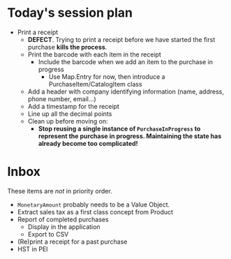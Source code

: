 # Today's session plan

- Print a receipt
  - **DEFECT**. Trying to print a receipt before we have started the first purchase **kills the process**.
  - Print the barcode with each item in the receipt
    - Include the barcode when we add an item to the purchase in progress
      - Use Map.Entry for now, then introduce a PurchaseItem/CatalogItem class
  - Add a header with company identifying information (name, address, phone number, email...)
  - Add a timestamp for the receipt
  - Line up all the decimal points
  - Clean up before moving on:
    - **Stop reusing a single instance of `PurchaseInProgress` to represent the purchase in progress. Maintaining the state has already become too complicated!**

# Inbox

These items are _not_ in priority order.

- `MonetaryAmount` probably needs to be a Value Object.
- Extract sales tax as a first class concept from Product
- Report of completed purchases
  - Display in the application
  - Export to CSV
- (Re)print a receipt for a past purchase
- HST in PEI
